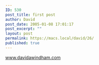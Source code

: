 ```yaml
---
ID: 530
post_title: first post
author: David
post_date: 2005-01-08 17:01:17
post_excerpt: ""
layout: post
permalink: https://macs.local/david/26/
published: true
---
```

<a target="_blank" title="www.davidawindham.com" href="http://www.davidawindham.com">www.davidawindham.com</a>